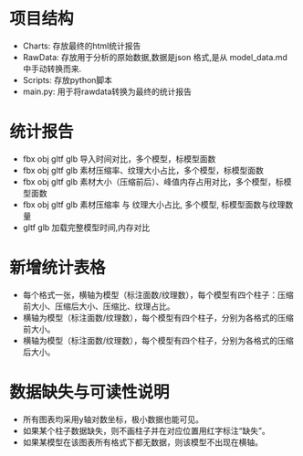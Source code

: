 # 项目结构

- Charts: 存放最终的html统计报告
- RawData: 存放用于分析的原始数据,数据是json 格式,是从 model_data.md 中手动转换而来.
- Scripts: 存放python脚本
- main.py: 用于将rawdata转换为最终的统计报告

# 统计报告

- fbx obj gltf glb 导入时间对比，多个模型，标模型面数
- fbx obj gltf glb 素材压缩率、纹理大小占比，多个模型，标模型面数
- fbx obj gltf glb 素材大小（压缩前后）、峰值内存占用对比，多个模型，标模型面数
- fbx obj gltf glb 素材压缩率 与 纹理大小占比, 多个模型, 标模型面数与纹理数量
- gltf glb 加载完整模型时间,内存对比

# 新增统计表格
- 每个格式一张，横轴为模型（标注面数/纹理数），每个模型有四个柱子：压缩前大小、压缩后大小、压缩比、纹理占比。
- 横轴为模型（标注面数/纹理数），每个模型有四个柱子，分别为各格式的压缩前大小。
- 横轴为模型（标注面数/纹理数），每个模型有四个柱子，分别为各格式的压缩后大小。

# 数据缺失与可读性说明
- 所有图表均采用y轴对数坐标，极小数据也能可见。
- 如果某个柱子数据缺失，则不画柱子并在对应位置用红字标注“缺失”。
- 如果某模型在该图表所有格式下都无数据，则该模型不出现在横轴。